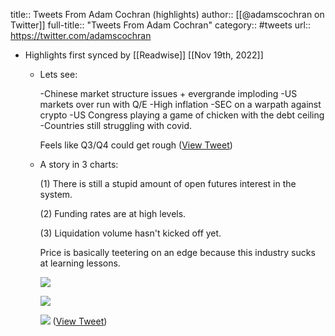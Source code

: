 title:: Tweets From Adam Cochran (highlights)
author:: [[@adamscochran on Twitter]]
full-title:: "Tweets From Adam Cochran"
category:: #tweets
url:: https://twitter.com/adamscochran

- Highlights first synced by [[Readwise]] [[Nov 19th, 2022]]
	- Lets see:
	  
	  -Chinese market structure issues + evergrande imploding
	  -US markets over run with Q/E
	  -High inflation
	  -SEC on a warpath against crypto
	  -US Congress playing a game of chicken with the debt ceiling
	  -Countries still struggling with covid.
	  
	  Feels like Q3/Q4 could get rough ([View Tweet](https://twitter.com/adamscochran/status/1439290873271967747))
	- A story in 3 charts:
	  
	  (1) There is still a stupid amount of open futures interest in the system.
	  
	  (2)  Funding rates are at high levels.
	  
	  (3) Liquidation volume hasn't kicked off yet.
	  
	  Price is basically teetering on an edge because this industry sucks at learning lessons. 
	  
	  ![](https://pbs.twimg.com/media/FCULMGfWQAUKBi4.png) 
	  
	  ![](https://pbs.twimg.com/media/FCULcIkX0AUnL34.png) 
	  
	  ![](https://pbs.twimg.com/media/FCULoiwXIAUUZUE.png) ([View Tweet](https://twitter.com/adamscochran/status/1451579581794852889))